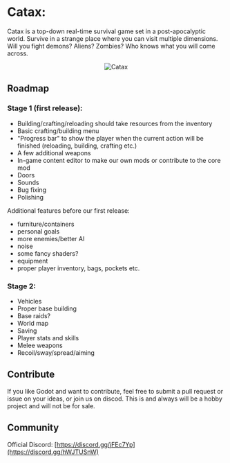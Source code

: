 # Catax:

Catax is a top-down real-time survival game set in a post-apocalyptic world. Survive in a strange place where you can visit multiple dimensions. Will you fight demons? Aliens? Zombies? Who knows what you will come across.

<p align="center">
    <img src="https://github.com/snipercup/CataX/blob/main/Catax-Screenshot2.png" alt="Catax">
</p>

## Roadmap

### Stage 1 (first release):

- Building/crafting/reloading should take resources from the inventory
- Basic crafting/building menu
- "Progress bar" to show the player when the current action will be finished (reloading, building, crafting etc.)
- A few additional weapons
- In-game content editor to make our own mods or contribute to the core mod
- Doors
- Sounds
- Bug fixing
- Polishing

Additional features before our first release:

- furniture/containers
- personal goals
- more enemies/better AI
- noise
- some fancy shaders?
- equipment
- proper player inventory, bags, pockets etc.

### Stage 2:

- Vehicles
- Proper base building
- Base raids?
- World map
- Saving
- Player stats and skills
- Melee weapons
- Recoil/sway/spread/aiming


## Contribute

If you like Godot and want to contribute, feel free to submit a pull request or issue on your ideas, or join us on discod. This is and always will be a hobby project and will not be for sale. 

## Community

Official Discord:
[https://discord.gg/jFEc7Yp](https://discord.gg/hWJTUSnW)
